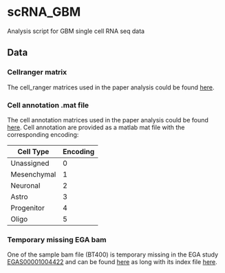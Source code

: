# scRNA_GBM
Analysis script for GBM single cell RNA seq data

## Data
### Cellranger matrix
The cell_ranger matrices used in the paper analysis could be found [here](https://datahub-262-c54.p.genap.ca/GBM_paper_data/GBM_cellranger_matrix.tar.gz).

### Cell annotation .mat file
The cell annotation matrices used in the paper analysis could be found [here](https://datahub-262-c54.p.genap.ca/GBM_paper_data/annotated_cancer_data.mat).
Cell annotation are provided as a matlab mat file with the corresponding encoding:    

|Cell Type|Encoding|
|---------|--------|
|Unassigned|0|
|Mesenchymal|1|
|Neuronal|2|
|Astro|3|
|Progenitor|4|
|Oligo|5|

### Temporary missing EGA bam
One of the sample bam file (BT400) is temporary missing in the EGA study [EGAS00001004422](https://ega-archive.org/studies/EGAS00001004422) and can be found [here](https://datahub-262-c54.p.genap.ca/GBM_paper_data/BT400.bam) as long with its index file [here](https://datahub-262-c54.p.genap.ca/GBM_paper_data/BT400.bam.bai).
